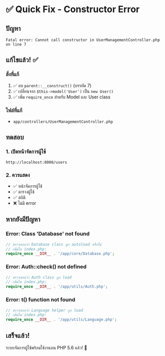 # ✅ Quick Fix - Constructor Error

## ปัญหา
```
Fatal error: Cannot call constructor in UserManagementController.php on line 7
```

## แก้ไขแล้ว! ✅

### สิ่งที่แก้
1. ✅ ลบ `parent::__construct()` (บรรทัด 7)
2. ✅ เปลี่ยนจาก `$this->model('User')` เป็น `new User()`
3. ✅ เพิ่ม `require_once` สำหรับ Model และ User class

### ไฟล์ที่แก้
- `app/controllers/UserManagementController.php`

## ทดสอบ

### 1. เปิดหน้าจัดการผู้ใช้
```
http://localhost:8000/users
```

### 2. ควรแสดง
- ✅ หน้าจัดการผู้ใช้
- ✅ ตารางผู้ใช้
- ✅ สถิติ
- ❌ ไม่มี error

## หากยังมีปัญหา

### Error: Class 'Database' not found
```php
// ตรวจสอบว่า Database class ถูก autoload หรือไม่
// เพิ่มใน index.php:
require_once __DIR__ . '/app/core/Database.php';
```

### Error: Auth::check() not defined
```php
// ตรวจสอบว่า Auth class ถูก load
// เพิ่มใน index.php:
require_once __DIR__ . '/app/utils/Auth.php';
```

### Error: t() function not found
```php
// ตรวจสอบว่า Language helper ถูก load
// เพิ่มใน index.php:
require_once __DIR__ . '/app/utils/Language.php';
```

## เสร็จแล้ว!
ระบบจัดการผู้ใช้พร้อมใช้งานบน PHP 5.6 แล้ว! 🎉
